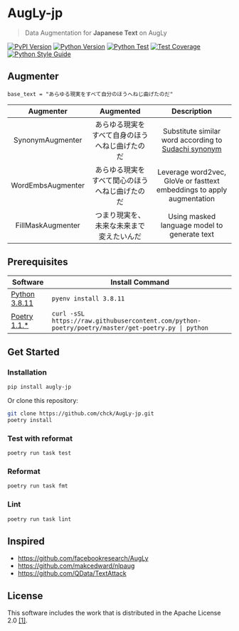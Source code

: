 # AugLy-jp
> Data Augmentation for **Japanese Text** on AugLy

[![PyPI Version][pypi-image]][pypi-url]
[![Python Version][python-image]][python-image]
[![Python Test][test-image]][test-url]
[![Test Coverage][coverage-image]][coverage-url]
[![Python Style Guide][black-image]][black-url]

## Augmenter
`base_text = "あらゆる現実をすべて自分のほうへねじ曲げたのだ"`

Augmenter | Augmented | Description
:---:|:---:|:---:
SynonymAugmenter|あらゆる現実をすべて自身のほうへねじ曲げたのだ|Substitute similar word according to [Sudachi synonym](https://github.com/WorksApplications/SudachiDict/blob/develop/docs/synonyms.md)
WordEmbsAugmenter|あらゆる現実をすべて関心のほうへねじ曲げたのだ|Leverage word2vec, GloVe or fasttext embeddings to apply augmentation
FillMaskAugmenter|つまり現実を、未来な未来まで変えたいんだ|Using masked language model to generate text

## Prerequisites
| Software                   | Install Command            |
|----------------------------|----------------------------|
| [Python 3.8.11][python]    | `pyenv install 3.8.11`     |
| [Poetry 1.1.*][poetry]     | `curl -sSL https://raw.githubusercontent.com/python-poetry/poetry/master/get-poetry.py \| python`|

[python]: https://www.python.org/downloads/release/python-3811/
[poetry]: https://python-poetry.org/

## Get Started
### Installation
```bash
pip install augly-jp
```

Or clone this repository:
```bash
git clone https://github.com/chck/AugLy-jp.git
poetry install
```

### Test with reformat
```bash
poetry run task test
```

### Reformat
```bash
poetry run task fmt
```

### Lint
```bash
poetry run task lint
```

## Inspired
- https://github.com/facebookresearch/AugLy
- https://github.com/makcedward/nlpaug
- https://github.com/QData/TextAttack

## License
This software includes the work that is distributed in the Apache License 2.0 [[1]][apache1-url].

[pypi-image]: https://badge.fury.io/py/augly-jp.svg
[pypi-url]: https://badge.fury.io/py/augly-jp
[python-image]: https://img.shields.io/pypi/pyversions/augly-jp.svg
[test-image]: https://github.com/chck/AugLy-jp/workflows/Test/badge.svg
[test-url]: https://github.com/chck/Augly-jp/actions?query=workflow%3ATest
[coverage-image]: https://img.shields.io/codecov/c/github/chck/AugLy-jp?color=%2334D058
[coverage-url]: https://codecov.io/gh/chck/AugLy-jp
[black-image]: https://img.shields.io/badge/code%20style-black-black
[black-url]: https://github.com/psf/black
[apache1-url]: https://github.com/cl-tohoku/bert-japanese/blob/v2.0/LICENSE
